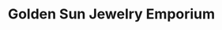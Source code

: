 ---
title: "Golden Sun Jewelry Emporium"
url: /batangas-city/golden-sun-jewelry-emporium/
shop: Schmuck
---